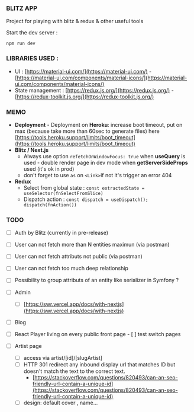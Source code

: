 ### BLITZ APP

Project for playing with blitz & redux & other useful tools

Start the dev server :

    npm run dev

### LIBRARIES USED :

- UI : [https://material-ui.com/](https://material-ui.com/) - [https://material-ui.com/components/material-icons/](https://material-ui.com/components/material-icons/)
- State management : [https://redux.js.org/](https://redux.js.org/) - [https://redux-toolkit.js.org/](https://redux-toolkit.js.org/)

### MEMO

- **Deployment** - Deployment on **Heroku**: increase boot timeout, put on max (because take more than 60sec to generate files) here [https://tools.heroku.support/limits/boot_timeout](https://tools.heroku.support/limits/boot_timeout)
- **Blitz / Next.js** 
    - Always use option `refetchOnWindowFocus: true` when **useQuery** is used - double render page in dev mode when **getServerSideProps** used (it's ok in prod) 
    - don't forget to use `as` on `<Link>`if not it's trigger an error 404
- **Redux** 
    - Select from global state : `const extractedState = useSelector(fnSelectFromSlice)` 
    - Dispatch action : `const dispatch = useDispatch(); dispatch(fnAction())`

### TODO

- [ ] Auth by Blitz (currently in pre-release)

- [ ] User can not fetch more than N entities maximun (via postman)

- [ ] User can not fetch attributs not public (via postman)

- [ ] User can not fetch too much deep relationship

- [ ] Possibility to group attributs of an entity like serializer in Symfony ?

- [ ] Admin 
    - [ ] [https://swr.vercel.app/docs/with-nextjs](https://swr.vercel.app/docs/with-nextjs)

- [ ] Blog

- [ ] React Player living on every public front page - [ ] test switch pages

- [ ] Artist page 
    - [ ] access via artist/[id]/[slugArtist] 
    - [ ] HTTP 301 redirect any inbound display url that matches ID but doesn't match the text to the correct text. 
        - [https://stackoverflow.com/questions/820493/can-an-seo-friendly-url-contain-a-unique-id](https://stackoverflow.com/questions/820493/can-an-seo-friendly-url-contain-a-unique-id) 
    - [ ] design: default cover , name...
